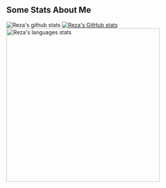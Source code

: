 ## Some Stats About Me

![Reza's github stats](https://github-readme-stats.vercel.app/api?username=rezahdev&show_icons=true&title_color=fff&icon_color=79ff97&text_color=9f9f9f&bg_color=151515)
[![Reza's GitHub stats](https://github-readme-stats.vercel.app/api?username=rezahdev)](https://github.com/anuraghazra/github-readme-stats)
<img  width="400" alt="Reza's languages stats" src="https://github-readme-stats.vercel.app/api/top-langs/?username=rezahdev&langs_count=10&theme=tokyonight&layout=compact" >
